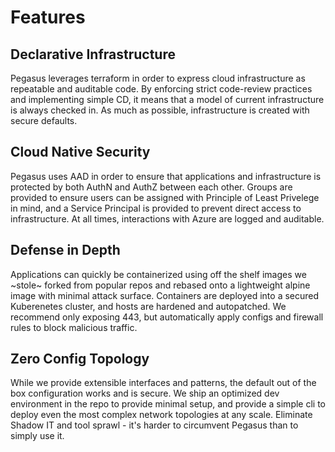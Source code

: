 # Features

## Declarative Infrastructure

Pegasus leverages terraform in order to express cloud infrastructure as
repeatable and auditable code.  By enforcing strict code-review practices and
implementing simple CD, it means that a model of current infrastructure is
always checked in.  As much as possible, infrastructure is created with secure
defaults.

## Cloud Native Security

Pegasus uses AAD in order to ensure that applications and infrastructure is
protected by both AuthN and AuthZ between each other.  Groups are provided
to ensure users can be assigned with Principle of Least Privelege in mind,
and a Service Principal is provided to prevent direct access to infrastructure.
At all times, interactions with Azure are logged and auditable.

## Defense in Depth

Applications can quickly be containerized using off the shelf images we ~stole~
forked from popular repos and rebased onto a lightweight alpine image with minimal
attack surface.  Containers are deployed into a secured Kuberenetes cluster, and
hosts are hardened and autopatched.  We recommend only exposing 443, but
automatically apply configs and firewall rules to block malicious traffic.

## Zero Config Topology

While we provide extensible interfaces and patterns, the default out of the box configuration
works and is secure.  We ship an optimized dev environment in the repo to provide minimal setup, and
provide a simple cli to deploy even the most complex network topologies at any scale.  Eliminate
Shadow IT and tool sprawl - it's harder to circumvent Pegasus than to simply use it.
